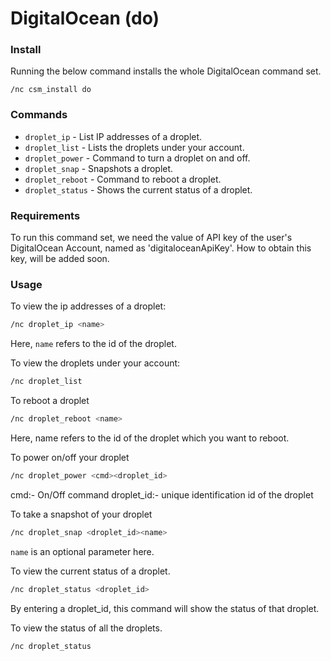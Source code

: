 # DigitalOcean (do)

### Install

Running the below command installs the whole DigitalOcean command set.

```
/nc csm_install do
```

### Commands

- `droplet_ip` - List IP addresses of a droplet.
- `droplet_list` - Lists the droplets under your account.
- `droplet_power` - Command to turn a droplet on and off.
- `droplet_snap` - Snapshots a droplet.
- `droplet_reboot` - Command to reboot a droplet.
- `droplet_status` - Shows the current status of a droplet.

### Requirements


To run this command set, we need the value of API key of the user's DigitalOcean Account, named as 'digitaloceanApiKey'.
How to obtain this key, will be added soon.


### Usage


To view the ip addresses of a droplet:
```sh
/nc droplet_ip <name>
```
Here, `name` refers to the id of the droplet.

To view the droplets under your account:
```sh
/nc droplet_list
```


To reboot a droplet
```sh
/nc droplet_reboot <name>
```
Here, name refers to the id of the droplet which you want to reboot.


To power on/off your droplet
```sh
/nc droplet_power <cmd><droplet_id>
```
cmd:- On/Off command
droplet_id:- unique identification id of the droplet

To take a snapshot of your droplet
```sh
/nc droplet_snap <droplet_id><name>
```
`name` is an optional parameter here.

To view the current status of a droplet.
```sh
/nc droplet_status <droplet_id>
``` 
By entering a droplet_id, this command will show the status of that droplet. 

To view the status of all the droplets.
```sh
/nc droplet_status
```
